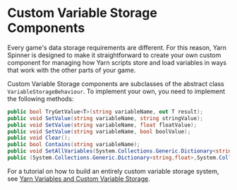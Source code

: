 # Custom Variable Storage Components

Every game's data storage requirements are different. For this reason, Yarn Spinner is designed to make it straightforward to create your own custom component for managing how Yarn scripts store and load variables in ways that work with the other parts of your game.

Custom Variable Storage components are subclasses of the abstract class `VariableStorageBehaviour`. To implement your own, you need to implement the following methods:

```csharp
public bool TryGetValue<T>(string variableName, out T result);
public void SetValue(string variableName, string stringValue);
public void SetValue(string variableName, float floatValue);
public void SetValue(string variableName, bool boolValue);
public void Clear();
public bool Contains(string variableName);
public void SetAllVariables(System.Collections.Generic.Dictionary<string,float> floats, System.Collections.Generic.Dictionary<string,string> strings, System.Collections.Generic.Dictionary<string,bool> bools, bool clear = true);
public (System.Collections.Generic.Dictionary<string,float>,System.Collections.Generic.Dictionary<string,string>,System.Collections.Generic.Dictionary<string,bool>) GetAllVariables();

```

For a tutorial on how to build an entirely custom variable storage system, see [Yarn Variables and Custom Variable Storage](../../advanced-guides/yarn-variables-and-variable-storage-godot.md).

